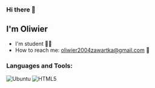 ### Hi there 👋

## I'm Oliwier
- I'm student 👨‍🎓
- How to reach me: oliwier2004zawartka@gmail.com 💬

### Languages and Tools:
![Ubuntu](https://img.shields.io/badge/Ubuntu-E95420?style=for-the-badge&logo=ubuntu&logoColor=white)
![HTML5](https://img.shields.io/badge/html5-%23E34F26.svg?style=for-the-badge&logo=html5&logoColor=white)